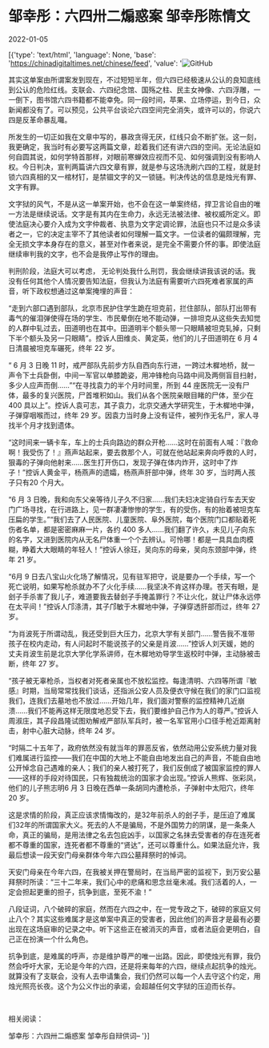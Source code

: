 # 邹幸彤：六四卅二煽惑案  邹幸彤陈情文

2022-01-05

[{'type': 'text/html', 'language': None, 'base': 'https://chinadigitaltimes.net/chinese/feed', 'value': '![GitHub](https://chinadigitaltimes.net/chinese/files/2022/01/屏幕快照-2022-01-04-下午8.18.00-2.png)

其实这单案由所谓案发到现在，不过短短半年，但六四已经极速从公认的良知底线到公认的危险红线。支联会、六四纪念馆、国殇之柱、民主女神像、六四浮雕，一一倒下，图书馆六四书籍都不能幸免。同一段时间，苹果、立场停运，到今日，众新闻都没有了。可以预见，公共平台谈论六四空间完全消失，或许可以的，你说六四是反革命暴乱囖。

所发生的一切正如我在文章中写的，暴政贪得无厌，红线只会不断扩张。这一刻，我更确定，我当时有必要写这两篇文章，趁着我们还有讲六四的空间。无论法庭如何自圆其说，如何学特首那样，对眼前寒蝉效应视而不见、如何强调到没有影响人权。今日判决，宣判两篇讲六四文章有罪，就是参与这场洗刷六四的工程，就是封锁六四真相的又一棺材钉，是禁锢文字的又一锁链。判决传达的信息是烛光有罪、文字有罪。

文字狱的风气，不是从这一单案开始，也不会在这一单案终结，捍卫言论自由的唯一方法是继续说话。文字是有其内在生命力，永远无法被法律、被权威所定义。即使法庭决心要介入成为文字仲裁者、执意为文字定调论罪，法庭也只不过是众多读者之一，它的决定主宰不了其他读者如何理解一篇文字。一位读者的偏颇理解，完全无损文字本身存在的意义，甚至对作者来说，是完全不需要介怀的事。即使法庭继续审判我的文字，也不会是我停止写作的理由。

判刑阶段，法庭大可以考虑， 无论判处我什么刑罚，我会继续讲我该说的话。我没有任何其他个人情况要告知法庭，但我认为法庭有需要听六四死难者家属的声音，听下政权想通过这单案掩埋的声音：

“走到六部口遇到部队，北京市民护住学生跪在坦克前，拦住部队，部队打出带有毒气的催泪弹使得在场的学生、市民晕倒在地不能动弹，一排坦克从这些失去知觉的人群中轧过去，田道明也在其中。田道明半个额头带一只眼睛被坦克轧掉，只剩下半个额头及另一只眼睛”。控诉人田维炎、黄定英，他们的儿子田道明在 6 月 4 日清晨被坦克车碾死，终年 22 岁。

“ 6 月 3 日晚 11 时，戒严部队先前步方队自西向东行进，一跨过木樨地桥，就一声令下士兵卧倒，中间一军官以单膝跪姿，用冲锋枪向马路中间及两侧盲目扫射，多少人应声而倒……”“在寻找袁力的半个月时间里，所到 44 座医院无一没有尸体，最多的复兴医院，尸首堆积如山。我们从各个医院亲眼目睹的尸体，至少在 400 具以上”。控诉人袁可志，其子袁力，北京交通大学研究生，于木樨地中弹，子弹穿咽喉而过，终年 29 岁。因袁力当时身上没有证件，被列作无名尸，家人寻找半个月才找到遗体。

“这时间来一辆卡车，车上的士兵向路边的群众开枪……这时在前面有人喊：『救命啊！我受伤了！』燕声站起来，要去救那个人，可就在他站起来奔向呼救的人时，狠毒的子弹向他射来……医生打开伤口，发现子弹在体内炸开，这时中了炸子！”控诉人黄金平，杨燕声的遗孀，杨燕声肝部中弹，终年 30 岁，当时两人孩子只有20 个月大。

“6 月 3 日晚，我和向东父亲等待儿子久不归家……我们夫妇决定骑自行车去天安门广场寻找，在行进路上，见一群凄凄惨惨的学生，有的受伤，有的抬着被坦克车压扁的学生。”“我们去了人民医院、儿童医院、阜外医院，每个医院门口都贴着死伤者名单，都是密密麻麻一片，各约 400 多人……我们翻了许久，未见儿子向东的名字，又进到医院内从无名尸体重一个个去辨认。可怜哪！都是一具具血肉模糊，睁着大大眼睛的年轻人！”控诉人徐玨，吴向东的母亲，吴向东颈部中弹，终年 21 岁。

“6月 9 日去八宝山火化场了解情况，见有驻军把守，说是要办一个手续，写一个死亡说明，如果写枪杀就办不了火化手续……我坚决不肯这样办理。苍天有眼，是刽子手杀害了我儿子，难道要我去替刽子手掩盖罪行？不让火化，就让尸体永远停在太平间！”控诉人邝涤清，其子邝敏于木樨地中弹，子弹穿透肝部而过，终年 27 岁。

“为肖波死于所谓动乱，我还受到巨大压力，北京大学有关部门……警告我不准带孩子在校内走动，有人问起时不能说孩子的父亲是肖波……”控诉人刘天媛，她的丈夫肖波生前是北京大学化学系讲师，在木樨地劝导学生返校时中弹，主动脉被击断，终年 27 岁。

“孩子被无辜枪杀，当权者对死者亲属也不放松监控。每逢清明、六四等所谓『敏感』时期，当局常常找我们谈话，还指派公安人员及便衣守候在我们的家门口监视我们，连我们去墓地也不放过……开始几年，我们面对警察的监控精神几近崩溃……我们不能再这样无限度地忍受下去，我们要维护自己作为人的尊严。”控诉人周淑庄，其子段昌隆试图劝解戒严部队军兵时，被一名军官用小口径手枪近距离射击，射中心脏大动脉，终年 24 岁。

“时隔二十五年了，政府依然没有就当年的罪恶反省，依然动用公安系统力量对我们难属进行监控——我们在中国的大地上不能自由地发出自己的声音，不能自由地公开悼念自己遇难的亲人；我们的亲人被打死了，我们反倒成了被国家监控的罪人——这样的手段对待国民，只有独裁统治的国家才会出现。”控诉人熊辉、张彩凤，他们的儿子熊志明6 月 3 日晚在西单一条胡同内遭枪杀，子弹射中太阳穴，终年20 岁。

这是求情的阶段，真正应该求情悔改的，是32年前杀人的刽子手，是压迫了难属们32年的所谓国家大义。死去的人不是骗局，不是外国势力的阴谋，是一条条人命，真正的骗局，是用法律之名去包庇凶手，以国家之名抹去受害者的存在连死者都不尊重的国家，连死者都不尊重的“贤达”，还可以尊重什么。如果法庭允许，我最后想读一段天安门母亲群体今年六四公墓拜祭时的悼词。

天安门母亲在今年六四，在我被关押在警局时，在当局严密的监视下，到万安公墓拜祭时所读：“三十二年来，我们心中的悲痛和思念丝毫未减。我们活着的人，一定会担起更重的担子，抗争到底，至死不渝！”

八段证词，八个破碎的家庭，然而在六四之中，在一党专政之下，破碎的家庭又何止八个？其实这些难属才是这单案中真正的受害者，因此他们的声音才是最有必要出现在这场庭审的记录之中。听下这些正在被消灭的声音，或者法庭会更明白，自己正在扮演一个什么角色。

抗争到底，是难属的呼声，亦是维护尊严的唯一出路。因此，即使烛光有罪，我仍然会呼吁大家，无论是今年的六四，还是将来每年的六四，继续点起抗争的烛光。就算没有了支联会，没有人去申请集会，我们仍然可以每一个人去守这个约定，用烛光照亮长夜。这个为公义作出的承诺，会超越任何文字狱的压迫而长存。

&emsp;

相关阅读：

邹幸彤：六四卅二煽惑案  邹幸彤自辩供词&#8211; '}]